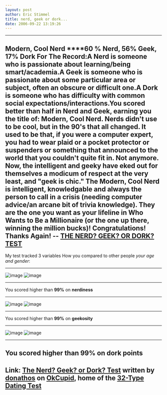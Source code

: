 ```yaml
---
layout: post
author: Eric Stimmel
title: nerd, geek or dork...
date: 2006-09-22 13:19:26
--- 
```



  --------------------------------------------------------------------------------------------------------------------------------------------------------------------------------------------------------------------------------------------------------------------------------------------------------------------------------------------------------------------------------------------------------------------------------------------------------------------------------------------------------------------------------------------------------------------------------------------------------------------------------------------------------------------------------------------------------------------------------------------------------------------------------------------------------------------------------------------------------------------------------------------------------------------------------------------------------------------------------------------------------------------------------------------------------------------------------------------------------------------------------------------
  **Modern, Cool Nerd** ****60 % Nerd, 56% Geek, 17% Dork
  For The Record:A Nerd is someone who is passionate about learning/being smart/academia.A Geek is someone who is passionate about some particular area or subject, often an obscure or difficult one.A Dork is someone who has difficulty with common social expectations/interactions.You scored better than half in Nerd and Geek, earning you the title of: Modern, **Cool Nerd**. Nerds didn't use to be cool, but in the 90's that all changed. It used to be that, if you were a computer expert, you had to wear plaid or a pocket protector or suspenders or something that announced to the world that you couldn't quite fit in. Not anymore. Now, the intelligent and geeky have eked out for themselves a modicum of respect at the very least, and "geek is chic." The Modern, Cool Nerd is intelligent, knowledgable and always the person to call in a crisis (needing computer advice/an arcane bit of trivia knowledge). They are the one you want as your lifeline in Who Wants to Be a Millionaire (or the one up there, winning the million bucks)! Congratulations! Thanks Again! -- [THE NERD? GEEK? OR DORK? TEST][]
  --------------------------------------------------------------------------------------------------------------------------------------------------------------------------------------------------------------------------------------------------------------------------------------------------------------------------------------------------------------------------------------------------------------------------------------------------------------------------------------------------------------------------------------------------------------------------------------------------------------------------------------------------------------------------------------------------------------------------------------------------------------------------------------------------------------------------------------------------------------------------------------------------------------------------------------------------------------------------------------------------------------------------------------------------------------------------------------------------------------------------------------------

My test tracked 3 variables How you compared to other people *your age and gender*:
  ------------ ------------
  ![image][]   ![image][]
  ------------ ------------

You scored higher than **99%** on **nerdiness**
  ------------ ------------
  ![image][]   ![image][]
  ------------ ------------

You scored higher than **99%** on **geekosity**
  ------------ ------------
  ![image][]   ![image][]
  ------------ ------------

You scored higher than **99%** on **dork points**
  --------------------------------------------------------------------------------------------------------------------------------------------------
  Link: [The Nerd? Geek? or Dork? Test][THE NERD? GEEK? OR DORK? TEST] written by [donathos][] on [OkCupid][], home of the [32-Type Dating Test][]
  --------------------------------------------------------------------------------------------------------------------------------------------------

  [THE NERD? GEEK? OR DORK? TEST]: http://www.okcupid.com/tests/take?testid=9935030990046738815
  [image]: http://is3.okcupid.com/graphics/0.gif
  [donathos]: http://www.okcupid.com/profile?u=donathos
  [OkCupid]: http://www.okcupid.com/
  [32-Type Dating Test]: http://www.okcupid.com/oktest3

